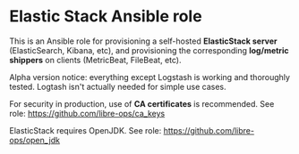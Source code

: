 Elastic Stack Ansible role
==========================

This is an Ansible role for provisioning a self-hosted **ElasticStack server** (ElasticSearch, Kibana, etc), and provisioning the corresponding **log/metric shippers** on clients (MetricBeat, FileBeat, etc).

Alpha version notice: everything except Logstash is working and thoroughly tested. Logtash isn't actually needed for simple use cases.

For security in production, use of **CA certificates** is recommended. See role: https://github.com/libre-ops/ca_keys

ElasticStack requires OpenJDK. See role: https://github.com/libre-ops/open_jdk
